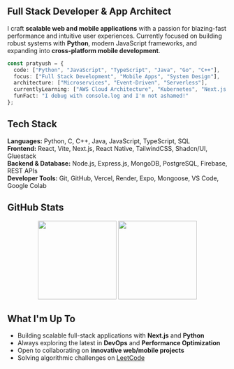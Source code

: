 ## Full Stack Developer & App Architect
I craft **scalable web and mobile applications** with a passion for blazing-fast performance and intuitive user experiences. Currently focused on building robust systems with **Python**, modern JavaScript frameworks, and expanding into **cross-platform mobile development**.
```typescript
const pratyush = {
  code: ["Python", "JavaScript", "TypeScript", "Java", "Go", "C++"],
  focus: ["Full Stack Development", "Mobile Apps", "System Design"],
  architecture: ["Microservices", "Event-Driven", "Serverless"],
  currentlyLearning: ["AWS Cloud Architecture", "Kubernetes", "Next.js 14"],
  funFact: "I debug with console.log and I'm not ashamed!"
};
```

## Tech Stack

**Languages:** Python, C, C++, Java, JavaScript, TypeScript, SQL  
**Frontend:** React, Vite, Next.js, React Native, TailwindCSS, Shadcn/UI, Gluestack  
**Backend & Database:** Node.js, Express.js, MongoDB, PostgreSQL, Firebase, REST APIs  
**Developer Tools:** Git, GitHub, Vercel, Render, Expo, Mongoose, VS Code, Google Colab  


## GitHub Stats
<div align="center">
  <img height="180em" src="https://github-readme-stats.vercel.app/api?username=prat555&show_icons=true&theme=tokyonight&include_all_commits=true&count_private=true&hide_border=true"/>
  <img height="180em" src="https://github-readme-stats.vercel.app/api/top-langs/?username=prat555&layout=compact&langs_count=8&theme=tokyonight&hide_border=true"/>
</div>

## What I'm Up To
- Building scalable full-stack applications with **Next.js** and **Python**
- Always exploring the latest in **DevOps** and **Performance Optimization**
- Open to collaborating on **innovative web/mobile projects**
- Solving algorithmic challenges on [LeetCode](https://leetcode.com/pratg555/)
